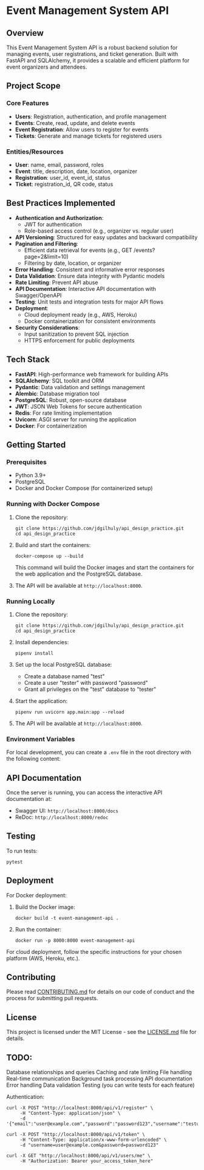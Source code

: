 # Event Management System API

## Overview

This Event Management System API is a robust backend solution for managing events, user registrations, and ticket generation. Built with FastAPI and SQLAlchemy, it provides a scalable and efficient platform for event organizers and attendees.

## Project Scope

### Core Features

- **Users**: Registration, authentication, and profile management
- **Events**: Create, read, update, and delete events
- **Event Registration**: Allow users to register for events
- **Tickets**: Generate and manage tickets for registered users

### Entities/Resources

- **User**: name, email, password, roles
- **Event**: title, description, date, location, organizer
- **Registration**: user_id, event_id, status
- **Ticket**: registration_id, QR code, status

## Best Practices Implemented

- **Authentication and Authorization**:
  - JWT for authentication
  - Role-based access control (e.g., organizer vs. regular user)
- **API Versioning**: Structured for easy updates and backward compatibility
- **Pagination and Filtering**:
  - Efficient data retrieval for events (e.g., GET /events?page=2&limit=10)
  - Filtering by date, location, or organizer
- **Error Handling**: Consistent and informative error responses
- **Data Validation**: Ensure data integrity with Pydantic models
- **Rate Limiting**: Prevent API abuse
- **API Documentation**: Interactive API documentation with Swagger/OpenAPI
- **Testing**: Unit tests and integration tests for major API flows
- **Deployment**:
  - Cloud deployment ready (e.g., AWS, Heroku)
  - Docker containerization for consistent environments
- **Security Considerations**:
  - Input sanitization to prevent SQL injection
  - HTTPS enforcement for public deployments

## Tech Stack

- **FastAPI**: High-performance web framework for building APIs
- **SQLAlchemy**: SQL toolkit and ORM
- **Pydantic**: Data validation and settings management
- **Alembic**: Database migration tool
- **PostgreSQL**: Robust, open-source database
- **JWT**: JSON Web Tokens for secure authentication
- **Redis**: For rate limiting implementation
- **Uvicorn**: ASGI server for running the application
- **Docker**: For containerization

## Getting Started

### Prerequisites

- Python 3.9+
- PostgreSQL
- Docker and Docker Compose (for containerized setup)

### Running with Docker Compose

1. Clone the repository:
   ```
   git clone https://github.com/jdgilhuly/api_design_practice.git
   cd api_design_practice
   ```

2. Build and start the containers:
   ```
   docker-compose up --build
   ```

   This command will build the Docker images and start the containers for the web application and the PostgreSQL database.

3. The API will be available at `http://localhost:8000`.

### Running Locally

1. Clone the repository:
   ```
   git clone https://github.com/jdgilhuly/api_design_practice.git
   cd api_design_practice
   ```

2. Install dependencies:
   ```
   pipenv install
   ```

3. Set up the local PostgreSQL database:
   - Create a database named "test"
   - Create a user "tester" with password "password"
   - Grant all privileges on the "test" database to "tester"

4. Start the application:
   ```
   pipenv run uvicorn app.main:app --reload
   ```

5. The API will be available at `http://localhost:8000`.

### Environment Variables

For local development, you can create a `.env` file in the root directory with the following content:

## API Documentation

Once the server is running, you can access the interactive API documentation at:

- Swagger UI: `http://localhost:8000/docs`
- ReDoc: `http://localhost:8000/redoc`

## Testing

To run tests:
```
pytest
```

## Deployment

For Docker deployment:

1. Build the Docker image:
   ```
   docker build -t event-management-api .
   ```

2. Run the container:
   ```
   docker run -p 8000:8000 event-management-api
   ```

For cloud deployment, follow the specific instructions for your chosen platform (AWS, Heroku, etc.).

## Contributing

Please read [CONTRIBUTING.md](CONTRIBUTING.md) for details on our code of conduct and the process for submitting pull requests.

## License

This project is licensed under the MIT License - see the [LICENSE.md](LICENSE.md) file for details.

## TODO:
Database relationships and queries
Caching and rate limiting
File handling
Real-time communication
Background task processing
API documentation
Error handling
Data validation
Testing (you can write tests for each feature)

Authentication:

```
curl -X POST "http://localhost:8000/api/v1/register" \
     -H "Content-Type: application/json" \
     -d '{"email":"user@example.com","password":"password123","username":"testuser"}'
```

```
curl -X POST "http://localhost:8000/api/v1/token" \
     -H "Content-Type: application/x-www-form-urlencoded" \
     -d "username=user@example.com&password=password123"
```

```
curl -X GET "http://localhost:8000/api/v1/users/me" \
     -H "Authorization: Bearer your_access_token_here"
```